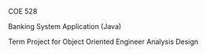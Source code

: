 COE 528

Banking System Application (Java)

Term Project for Object Oriented Engineer Analysis Design

